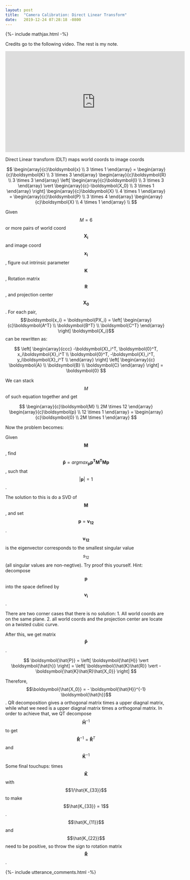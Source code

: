 ```yaml
---
layout: post
title:  "Camera Calibration: Direct Linear Transform"
date:   2019-12-24 07:28:18 -0800
---
```


{%- include mathjax.html -%}

Credits go to the following video. The rest is my note.
<iframe width="560" height="315" src="https://www.youtube.com/embed/ywternCEqSU" frameborder="0" allow="accelerometer; autoplay; encrypted-media; gyroscope; picture-in-picture" allowfullscreen></iframe>

Direct Linear transform (DLT) maps world coords to image coords

$$
\begin{array}{c}\boldsymbol{x} \\ 3 \times 1 \end{array} = 
\begin{array}{c}\boldsymbol{K} \\ 3 \times 3 \end{array}
\begin{array}{c}\boldsymbol{R} \\ 3 \times 3 \end{array}
\left[ 
    \begin{array}{c}\boldsymbol{I} \\ 3 \times 3 \end{array} \vert 
    \begin{array}{c}-\boldsymbol{X_0} \\ 3 \times 1 \end{array} 
\right]
\begin{array}{c}\boldsymbol{X} \\ 4 \times 1 \end{array} = 
\begin{array}{c}\boldsymbol{P} \\ 3 \times 4 \end{array}
\begin{array}{c}\boldsymbol{X} \\ 4 \times 1 \end{array} \\
$$

Given $$M = 6$$ or more pairs of world coord $$\boldsymbol{X_i}$$ and image coord $$\boldsymbol{x_i}$$, figure out intrinsic parameter $$\boldsymbol{K}$$, Rotation matrix $$\boldsymbol{R}$$, and projection center $$\boldsymbol{X_0}$$. For each pair, $$\boldsymbol{x_i} = \boldsymbol{PX_i} = \left[ \begin{array}{c}\boldsymbol{A^T} \\ \boldsymbol{B^T} \\ \boldsymbol{C^T} \end{array} \right] \boldsymbol{X_i}$$ can be rewritten as:

$$
\left[ \begin{array}{ccc}
    -\boldsymbol{X}_i^T, \boldsymbol{0}^T, x_i\boldsymbol{X}_i^T \\
    \boldsymbol{0}^T, -\boldsymbol{X}_i^T, y_i\boldsymbol{X}_i^T \\
\end{array} \right]
\left[ \begin{array}{c}
\boldsymbol{A} \\ \boldsymbol{B} \\ \boldsymbol{C}
\end{array} \right]
= \boldsymbol{0}
$$

We can stack $$M$$ of such equation together and get

$$
\begin{array}{c}\boldsymbol{M} \\ 2M \times 12 \end{array}
\begin{array}{c}\boldsymbol{p} \\ 12 \times 1 \end{array} = 
\begin{array}{c}\boldsymbol{0} \\ 2M \times 1 \end{array}
$$

Now the problem becomes:

Given $$\boldsymbol{M}$$, find $$\boldsymbol{\hat{p}} = argmax_\boldsymbol{p} \boldsymbol{p^TM^TMp}$$, such that $$\vert \boldsymbol{p}\vert = 1$$.

The solution to this is do a SVD of $$\boldsymbol{M}$$, and set $$\boldsymbol{p} = \boldsymbol{v_{12}}$$. $$\boldsymbol{v_{12}}$$ is the eigenvector corresponds to the smallest singular value $$s_{12}$$ (all singular values are non-negtive). Try proof this yourself. Hint: decompose $$\boldsymbol{p}$$ into the space defined by $$\boldsymbol{v_i}$$.

There are two corner cases that there is no solution: 1. All world coords are on the same plane. 2. all world coords and the projection center are locate on a twisted cubic curve.

After this, we get matrix $$\boldsymbol{\hat{P}}$$.

$$
\boldsymbol{\hat{P}} =
\left[ 
    \boldsymbol{\hat{H}} \vert 
    \boldsymbol{\hat{h}} 
\right] =
\left[ 
    \boldsymbol{\hat{K}\hat{R}} \vert 
    -\boldsymbol{\hat{K}\hat{R}\hat{X_0}} 
\right]
$$

Therefore, $$\boldsymbol{\hat{X_0}} = - \boldsymbol{\hat{H}}^{-1} \boldsymbol{\hat{h}}$$. QR decomposition gives a orthogonal matrix times a upper diagnal matrix, while what we need is a upper diagnal matrix times a orthogonal matrix. In order to achieve that, we QT decompose $$\boldsymbol{\hat{H}}^{-1}$$ to get $$\boldsymbol{\hat{R}}^{-1}=\boldsymbol{\hat{R}}^T$$ and $$\boldsymbol{\hat{K}}^{-1}$$

Some final touchups: times $$\boldsymbol{\hat{K}}$$ with $$1/\hat{K_{33}}$$ to make $$\hat{K_{33}} = 1$$. $$\hat{K_{11}}$$ and $$\hat{K_{22}}$$ need to be positive, so throw the sign to rotation matrix $$\boldsymbol{\hat{R}}$$.

{%- include utterance_comments.html -%}